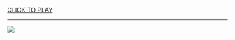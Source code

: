 
<a href="https://premium76.site?title=untitled_boxing_game_codes&ref=13M">CLICK TO PLAY</a></h3>
<hr>

<a href="https://premium76.site?title=untitled_boxing_game_codes&ref=13M"><img src="https://clearcache.store/games.png"></a>


